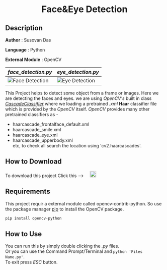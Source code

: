 #
**<H1 align = "center">Face&Eye Detection</H1>**

## Description

**Author** : Susovan Das

**Language** : Python  

**External Module** : OpenCV

|_face_detection.py_|_eye_detection.py_|
|---|---|
|![Face Detection][fdGif]|![Eye Detection][edGif]|

This Project helps to detect some object from a frame or images. Here we are detecting the faces and eyes. we are using _OpenCV's_ built in class [_CascadeClassifier_](https://docs.opencv.org/3.4/db/d28/tutorial_cascade_classifier.html) where we loading a pretrained _.xml_ **Haar** classifier file which is provided by the _OpenCV_ itself. _OpenCV_ provides many other pretrained classifiers as -  
* haarcascade_frontalface_default.xml
* haarcascade_smile.xml
* haarcascade_eye.xml
* haarcascade_upperbody.xml  
etc, to check all search the location using 'cv2.haarcascades'.

## How to Download

To download this project Click this --> &nbsp; &nbsp; [<img src="https://github.com/SusovanGithub/OpenCV-Projects/blob/master/Assets/.download_icon.png" width="20" height="20"/>][DownGit]

## Requirements

This project requir a external module called opencv-contrib-python. So use the package manager [pip](https://pypi.org/project/pip/) to install the OpenCV package. 

```bash
pip install opencv-python
```

## How to Use

You can run this by simply double clicking the _.py_ files.  
Or you can use the Command Prompt/Terminal and `python 'Files Name.py'`.  
To exit press _ESC_ button.

<!--Inner Links-->
[fdGif]: https://github.com/SusovanGithub/OpenCV-Projects/blob/master/Assets/face_detection.gif
[edGif]: https://github.com/SusovanGithub/OpenCV-Projects/blob/master/Assets/eye_detection.gif
[DownGit]: https://minhaskamal.github.io/DownGit/#/home?url=https://github.com/SusovanGithub/OpenCV-Projects/tree/master/Face_Detection
